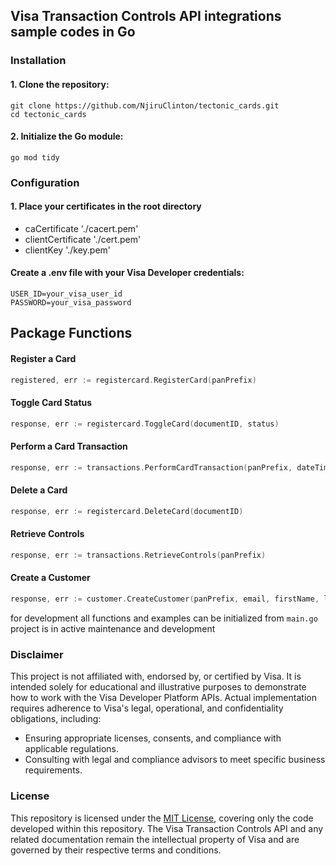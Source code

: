 ## Visa Transaction Controls API integrations sample codes in Go
### Installation
#### 1. Clone the repository:  
    git clone https://github.com/NjiruClinton/tectonic_cards.git
    cd tectonic_cards
#### 2. Initialize the Go module:  
    go mod tidy
### Configuration
#### 1. Place your certificates in the root directory
- caCertificate './cacert.pem'
- clientCertificate './cert.pem'
- clientKey './key.pem'

#### Create a .env file with your Visa Developer credentials:
```env
USER_ID=your_visa_user_id
PASSWORD=your_visa_password
```

## Package Functions
#### Register a Card
```go
registered, err := registercard.RegisterCard(panPrefix)
```
#### Toggle Card Status
```go
response, err := registercard.ToggleCard(documentID, status)
```
#### Perform a Card Transaction
```go
response, err := transactions.PerformCardTransaction(panPrefix, dateTimeLocal, howPresented, isDomestic)
```
#### Delete a Card
```go
response, err := registercard.DeleteCard(documentID)
```
#### Retrieve Controls
```go
response, err := transactions.RetrieveControls(panPrefix)
```
#### Create a Customer
```go
response, err := customer.CreateCustomer(panPrefix, email, firstName, lastName)
```

for development all functions and examples can be initialized from `main.go`  
project is in active maintenance and development

### Disclaimer
This project is not affiliated with, endorsed by, or certified by Visa. It is intended solely for educational and illustrative purposes to demonstrate how to work with the Visa Developer Platform APIs. Actual implementation requires adherence to Visa's legal, operational, and confidentiality obligations, including:
- Ensuring appropriate licenses, consents, and compliance with applicable regulations. 
- Consulting with legal and compliance advisors to meet specific business requirements.

### License
This repository is licensed under the [MIT License](https://github.com/NjiruClinton/tectonic_cards/blob/main/LICENSE), covering only the code developed within this repository. The Visa Transaction Controls API and any related documentation remain the intellectual property of Visa and are governed by their respective terms and conditions.